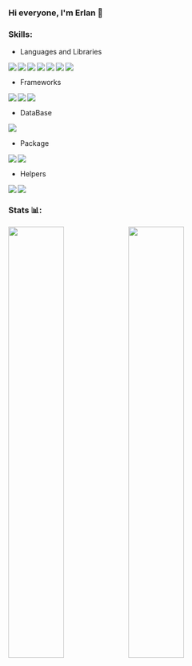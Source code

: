 ### Hi everyone, I'm Erlan 👋
### Skills:
- Languages and Libraries
 <img align="left" src="https://img.shields.io/badge/html5-%23E34F26.svg?style=for-the-badge&logo=html5&logoColor=white" />
 <img align="left" src="https://img.shields.io/badge/css3-%231572B6.svg?style=for-the-badge&logo=css3&logoColor=white">
 <img align="left" src="https://img.shields.io/badge/SASS-hotpink.svg?style=for-the-badge&logo=SASS&logoColor=white" />
 <img align="left" src="https://img.shields.io/badge/javascript-%23323330.svg?style=for-the-badge&logo=javascript&logoColor=%23F7DF1E" />
 <img align="left"  src="https://img.shields.io/badge/react-%2320232a.svg?style=for-the-badge&logo=react&logoColor=%2361DAFB" />
 <img align="left" src="https://img.shields.io/badge/React_Router-CA4245?style=for-the-badge&logo=react-router&logoColor=white">
 <img src="https://img.shields.io/badge/React%20Hook%20Form-%23EC5990.svg?style=for-the-badge&logo=reacthookform&logoColor=white">

 
- Frameworks
<img align="left" src="https://img.shields.io/badge/bootstrap-%23563D7C.svg?style=for-the-badge&logo=bootstrap&logoColor=white">
<img align="left" src="https://img.shields.io/badge/chakra-%234ED1C5.svg?style=for-the-badge&logo=chakraui&logoColor=white" />
<img src="https://img.shields.io/badge/MUI-%230081CB.svg?style=for-the-badge&logo=mui&logoColor=white">

- DataBase
<img src="https://img.shields.io/badge/Firebase-039BE5?style=for-the-badge&logo=Firebase&logoColor=white" />

- Package 
<img align="left" src="https://img.shields.io/badge/NPM-%23000000.svg?style=for-the-badge&logo=npm&logoColor=white" />
<img src="https://img.shields.io/badge/yarn-%232C8EBB.svg?style=for-the-badge&logo=yarn&logoColor=white">

- Helpers
<img align="left" src="https://img.shields.io/badge/-Stackoverflow-FE7A16?style=for-the-badge&logo=stack-overflow&logoColor=white" />
<img src="https://img.shields.io/badge/Codepen-000000?style=for-the-badge&logo=codepen&logoColor=white" />

### Stats 📊:
<img align="left" width="47%" src="https://github-readme-stats.vercel.app/api?username=batyrbek0v&show_icons=true&theme=material-palenight" />
<img align="left" width="47%" src="https://github-readme-stats.vercel.app/api/top-langs/?username=batyrbek0v&layout=compact&theme=material-palenight" />

